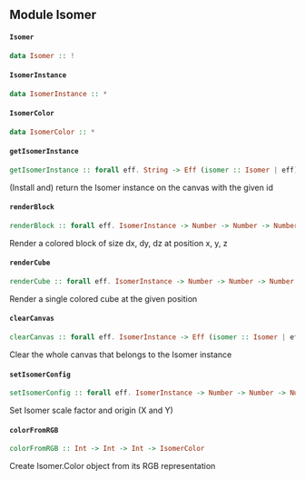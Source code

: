 ## Module Isomer

#### `Isomer`

``` purescript
data Isomer :: !
```

#### `IsomerInstance`

``` purescript
data IsomerInstance :: *
```

#### `IsomerColor`

``` purescript
data IsomerColor :: *
```

#### `getIsomerInstance`

``` purescript
getIsomerInstance :: forall eff. String -> Eff (isomer :: Isomer | eff) IsomerInstance
```

(Install and) return the Isomer instance on the canvas with the given id

#### `renderBlock`

``` purescript
renderBlock :: forall eff. IsomerInstance -> Number -> Number -> Number -> Number -> Number -> Number -> IsomerColor -> Eff (isomer :: Isomer | eff) Unit
```

Render a colored block of size dx, dy, dz at position x, y, z

#### `renderCube`

``` purescript
renderCube :: forall eff. IsomerInstance -> Number -> Number -> Number -> IsomerColor -> Eff (isomer :: Isomer | eff) Unit
```

Render a single colored cube at the given position

#### `clearCanvas`

``` purescript
clearCanvas :: forall eff. IsomerInstance -> Eff (isomer :: Isomer | eff) Unit
```

Clear the whole canvas that belongs to the Isomer instance

#### `setIsomerConfig`

``` purescript
setIsomerConfig :: forall eff. IsomerInstance -> Number -> Number -> Number -> Eff (isomer :: Isomer | eff) Unit
```

Set Isomer scale factor and origin (X and Y)

#### `colorFromRGB`

``` purescript
colorFromRGB :: Int -> Int -> Int -> IsomerColor
```

Create Isomer.Color object from its RGB representation


